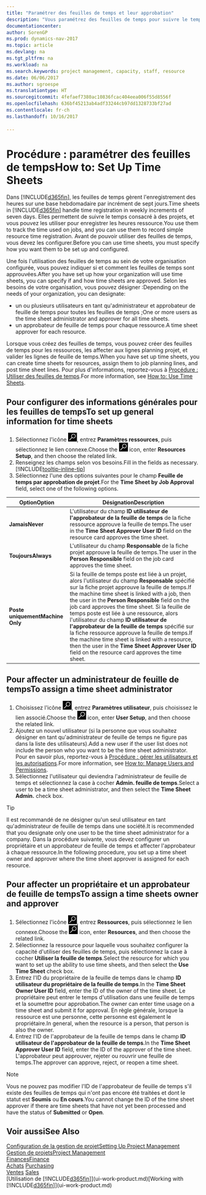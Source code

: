 ```yaml
---
title: "Paramétrer des feuilles de temps et leur approbation"
description: "Vous paramétrez des feuilles de temps pour suivre le temps consacré aux projets et l'utilisation des ressources, vous aider à gérer des projets, à recruter du personnel, et à anticiper vos capacités"
documentationcenter: 
author: SorenGP
ms.prod: dynamics-nav-2017
ms.topic: article
ms.devlang: na
ms.tgt_pltfrm: na
ms.workload: na
ms.search.keywords: project management, capacity, staff, resource
ms.date: 06/06/2017
ms.author: sgroespe
ms.translationtype: HT
ms.sourcegitcommit: 4fefaef7380ac10836fcac404eea006f55d8556f
ms.openlocfilehash: 636bf45213ab4adf33244cb97dd1328733bf27ad
ms.contentlocale: fr-ch
ms.lasthandoff: 10/16/2017

---
```

# <a name="how-to-set-up-time-sheets"></a><span data-ttu-id="3e4cb-103">Procédure : paramétrer des feuilles de temps</span><span class="sxs-lookup"><span data-stu-id="3e4cb-103">How to: Set Up Time Sheets</span></span>
<span data-ttu-id="3e4cb-104">Dans [!INCLUDE[d365fin](includes/d365fin_md.md)], les feuilles de temps gèrent l'enregistrement des heures sur une base hebdomadaire par incrément de sept jours.</span><span class="sxs-lookup"><span data-stu-id="3e4cb-104">Time sheets in [!INCLUDE[d365fin](includes/d365fin_md.md)] handle time registration in weekly increments of seven days.</span></span> <span data-ttu-id="3e4cb-105">Elles permettent de suivre le temps consacré à des projets, et vous pouvez les utiliser pour enregistrer les heures ressource.</span><span class="sxs-lookup"><span data-stu-id="3e4cb-105">You use them to track the time used on jobs, and you can use them to record simple resource time registration.</span></span> <span data-ttu-id="3e4cb-106">Avant de pouvoir utiliser des feuilles de temps, vous devez les configurer.</span><span class="sxs-lookup"><span data-stu-id="3e4cb-106">Before you can use time sheets, you must specify how you want them to be set up and configured.</span></span>

<span data-ttu-id="3e4cb-107">Une fois l'utilisation des feuilles de temps au sein de votre organisation configurée, vous pouvez indiquer si et comment les feuilles de temps sont approuvées.</span><span class="sxs-lookup"><span data-stu-id="3e4cb-107">After you have set up how your organization will use time sheets, you can specify if and how time sheets are approved.</span></span> <span data-ttu-id="3e4cb-108">Selon les besoins de votre organisation, vous pouvez désigner :</span><span class="sxs-lookup"><span data-stu-id="3e4cb-108">Depending on the needs of your organization, you can designate:</span></span>

* <span data-ttu-id="3e4cb-109">un ou plusieurs utilisateurs en tant qu'administrateur et approbateur de feuille de temps pour toutes les feuilles de temps ;</span><span class="sxs-lookup"><span data-stu-id="3e4cb-109">One or more users as the time sheet administrator and approver for all time sheets.</span></span>
* <span data-ttu-id="3e4cb-110">un approbateur de feuille de temps pour chaque ressource.</span><span class="sxs-lookup"><span data-stu-id="3e4cb-110">A time sheet approver for each resource.</span></span>

<span data-ttu-id="3e4cb-111">Lorsque vous créez des feuilles de temps, vous pouvez créer des feuilles de temps pour les ressources, les affecter aux lignes planning projet, et valider les lignes de feuille de temps.</span><span class="sxs-lookup"><span data-stu-id="3e4cb-111">When you have set up time sheets, you can create time sheets for resources, assign them to job planning lines, and post time sheet lines.</span></span> <span data-ttu-id="3e4cb-112">Pour plus d'informations, reportez-vous à [Procédure : Utiliser des feuilles de temps](projects-how-use-time-sheets.md).</span><span class="sxs-lookup"><span data-stu-id="3e4cb-112">For more information, see [How to: Use Time Sheets](projects-how-use-time-sheets.md).</span></span>

## <a name="to-set-up-general-information-for-time-sheets"></a><span data-ttu-id="3e4cb-113">Pour configurer des informations générales pour les feuilles de temps</span><span class="sxs-lookup"><span data-stu-id="3e4cb-113">To set up general information for time sheets</span></span>
1. <span data-ttu-id="3e4cb-114">Sélectionnez l'icône ![Page ou état pour la recherche](media/ui-search/search_small.png "Page ou état pour la recherche"), entrez **Paramètres ressources**, puis sélectionnez le lien connexe.</span><span class="sxs-lookup"><span data-stu-id="3e4cb-114">Choose the ![Search for Page or Report](media/ui-search/search_small.png "Search for Page or Report icon") icon, enter **Resources Setup**, and then choose the related link.</span></span>  
2. <span data-ttu-id="3e4cb-115">Renseignez les champs selon vos besoins.</span><span class="sxs-lookup"><span data-stu-id="3e4cb-115">Fill in the fields as necessary.</span></span> [!INCLUDE[tooltip-inline-tip](includes/tooltip-inline-tip_md.md)]
3. <span data-ttu-id="3e4cb-116">Sélectionnez l'une des options suivantes pour le champ **Feuille de temps par approbation de projet**.</span><span class="sxs-lookup"><span data-stu-id="3e4cb-116">For the **Time Sheet by Job Approval** field, select one of the following options.</span></span>

| <span data-ttu-id="3e4cb-117">Option</span><span class="sxs-lookup"><span data-stu-id="3e4cb-117">Option</span></span> | <span data-ttu-id="3e4cb-118">Désignation</span><span class="sxs-lookup"><span data-stu-id="3e4cb-118">Description</span></span> |
| --- | --- |
| <span data-ttu-id="3e4cb-119">**Jamais**</span><span class="sxs-lookup"><span data-stu-id="3e4cb-119">**Never**</span></span> |<span data-ttu-id="3e4cb-120">L'utilisateur du champ **ID utilisateur de l'approbateur de la feuille de temps** de la fiche ressource approuve la feuille de temps.</span><span class="sxs-lookup"><span data-stu-id="3e4cb-120">The user in the **Time Sheet Approver User ID** field on the resource card approves the time sheet.</span></span> |
| <span data-ttu-id="3e4cb-121">**Toujours**</span><span class="sxs-lookup"><span data-stu-id="3e4cb-121">**Always**</span></span> |<span data-ttu-id="3e4cb-122">L'utilisateur du champ **Responsable** de la fiche projet approuve la feuille de temps.</span><span class="sxs-lookup"><span data-stu-id="3e4cb-122">The user in the **Person Responsible** field on the job card approves the time sheet.</span></span> |
| <span data-ttu-id="3e4cb-123">**Poste uniquement**</span><span class="sxs-lookup"><span data-stu-id="3e4cb-123">**Machine Only**</span></span> |<span data-ttu-id="3e4cb-124">Si la feuille de temps poste est liée à un projet, alors l'utilisateur du champ **Responsable** spécifié sur la fiche projet approuve la feuille de temps.</span><span class="sxs-lookup"><span data-stu-id="3e4cb-124">If the machine time sheet is linked with a job, then the user in the **Person Responsible** field on the job card approves the time sheet.</span></span> <span data-ttu-id="3e4cb-125">Si la feuille de temps poste est liée à une ressource, alors l'utilisateur du champ **ID utilisateur de l'approbateur de la feuille de temps** spécifié sur la fiche ressource approuve la feuille de temps.</span><span class="sxs-lookup"><span data-stu-id="3e4cb-125">If the machine time sheet is linked with a resource, then the user in the **Time Sheet Approver User ID** field on the resource card approves the time sheet.</span></span> |

## <a name="to-assign-a-time-sheet-administrator"></a><span data-ttu-id="3e4cb-126">Pour affecter un administrateur de feuille de temps</span><span class="sxs-lookup"><span data-stu-id="3e4cb-126">To assign a time sheet administrator</span></span>
1. <span data-ttu-id="3e4cb-127">Choisissez l'icône ![Page ou état pour la recherche](media/ui-search/search_small.png "Page ou état pour la recherche"), entrez **Paramètres utilisateur**, puis choisissez le lien associé.</span><span class="sxs-lookup"><span data-stu-id="3e4cb-127">Choose the ![Search for Page or Report](media/ui-search/search_small.png "Search for Page or Report icon") icon, enter **User Setup**, and then choose the related link.</span></span>  
2. <span data-ttu-id="3e4cb-128">Ajoutez un nouvel utilisateur (si la personne que vous souhaitez désigner en tant qu'administrateur de feuille de temps ne figure pas dans la liste des utilisateurs).</span><span class="sxs-lookup"><span data-stu-id="3e4cb-128">Add a new user if the user list does not include the person who you want to be the time sheet administrator.</span></span> <span data-ttu-id="3e4cb-129">Pour en savoir plus, reportez-vous à [Procédure : gérer les utilisateurs et les autorisations](ui-how-users-permissions.md).</span><span class="sxs-lookup"><span data-stu-id="3e4cb-129">For more information, see [How to: Manage Users and Permissions](ui-how-users-permissions.md).</span></span>
3. <span data-ttu-id="3e4cb-130">Sélectionnez l'utilisateur qui deviendra l'administrateur de feuille de temps et sélectionnez la case à cocher **Admin. feuille de temps**.</span><span class="sxs-lookup"><span data-stu-id="3e4cb-130">Select a user to be a time sheet administrator, and then select the **Time Sheet Admin.** check box.</span></span>  

> [!TIP]  
>   <span data-ttu-id="3e4cb-131">Il est recommandé de ne désigner qu'un seul utilisateur en tant qu'administrateur de feuille de temps dans une société.</span><span class="sxs-lookup"><span data-stu-id="3e4cb-131">It is recommended that you designate only one user to be the time sheet administrator for a company.</span></span> <span data-ttu-id="3e4cb-132">Dans la procédure suivante, vous devez configurer un propriétaire et un approbateur de feuille de temps et affecter l'approbateur à chaque ressource.</span><span class="sxs-lookup"><span data-stu-id="3e4cb-132">In the following procedure, you set up a time sheet owner and approver where the time sheet approver is assigned for each resource.</span></span>  

## <a name="to-assign-a-time-sheets-owner-and-approver"></a><span data-ttu-id="3e4cb-133">Pour affecter un propriétaire et un approbateur de feuille de temps</span><span class="sxs-lookup"><span data-stu-id="3e4cb-133">To assign a time sheets owner and approver</span></span>
1. <span data-ttu-id="3e4cb-134">Sélectionnez l'icône ![Page ou état pour la recherche](media/ui-search/search_small.png "Page ou état pour la recherche"), entrez **Ressources**, puis sélectionnez le lien connexe.</span><span class="sxs-lookup"><span data-stu-id="3e4cb-134">Choose the ![Search for Page or Report](media/ui-search/search_small.png "Search for Page or Report icon") icon, enter **Resources**, and then choose the related link.</span></span>
2. <span data-ttu-id="3e4cb-135">Sélectionnez la ressource pour laquelle vous souhaitez configurer la capacité d'utiliser des feuilles de temps, puis sélectionnez la case à cocher **Utiliser la feuille de temps**.</span><span class="sxs-lookup"><span data-stu-id="3e4cb-135">Select the resource for which you want to set up the ability to use time sheets, and then select the **Use Time Sheet** check box.</span></span>  
3. <span data-ttu-id="3e4cb-136">Entrez l'ID du propriétaire de la feuille de temps dans le champ **ID utilisateur du propriétaire de la feuille de temps**.</span><span class="sxs-lookup"><span data-stu-id="3e4cb-136">In the **Time Sheet Owner User ID** field, enter the ID of the owner of the time sheet.</span></span> <span data-ttu-id="3e4cb-137">Le propriétaire peut entrer le temps d'utilisation dans une feuille de temps et la soumettre pour approbation.</span><span class="sxs-lookup"><span data-stu-id="3e4cb-137">The owner can enter time usage on a time sheet and submit it for approval.</span></span> <span data-ttu-id="3e4cb-138">En règle générale, lorsque la ressource est une personne, cette personne est également le propriétaire.</span><span class="sxs-lookup"><span data-stu-id="3e4cb-138">In general, when the resource is a person, that person is also the owner.</span></span>  
4. <span data-ttu-id="3e4cb-139">Entrez l'ID de l'approbateur de la feuille de temps dans le champ **ID utilisateur de l'approbateur de la feuille de temps**.</span><span class="sxs-lookup"><span data-stu-id="3e4cb-139">In the **Time Sheet Approver User ID** field, enter the ID of the approver of the time sheet.</span></span> <span data-ttu-id="3e4cb-140">L'approbateur peut approuver, rejeter ou rouvrir une feuille de temps.</span><span class="sxs-lookup"><span data-stu-id="3e4cb-140">The approver can approve, reject, or reopen a time sheet.</span></span>  

> [!NOTE]  
>   <span data-ttu-id="3e4cb-141">Vous ne pouvez pas modifier l'ID de l'approbateur de feuille de temps s'il existe des feuilles de temps qui n'ont pas encore été traitées et dont le statut est **Soumis** ou **En cours**.</span><span class="sxs-lookup"><span data-stu-id="3e4cb-141">You cannot change the ID of the time sheet approver if there are time sheets that have not yet been processed and have the status of **Submitted** or **Open**.</span></span>

## <a name="see-also"></a><span data-ttu-id="3e4cb-142">Voir aussi</span><span class="sxs-lookup"><span data-stu-id="3e4cb-142">See Also</span></span>
[<span data-ttu-id="3e4cb-143">Configuration de la gestion de projet</span><span class="sxs-lookup"><span data-stu-id="3e4cb-143">Setting Up Project Management</span></span>](projects-setup-projects.md)  
[<span data-ttu-id="3e4cb-144">Gestion de projets</span><span class="sxs-lookup"><span data-stu-id="3e4cb-144">Project Management</span></span>](projects-manage-projects.md)  
[<span data-ttu-id="3e4cb-145">Finances</span><span class="sxs-lookup"><span data-stu-id="3e4cb-145">Finance</span></span>](finance.md)  
<span data-ttu-id="3e4cb-146">[Achats](purchasing-manage-purchasing.md)       </span><span class="sxs-lookup"><span data-stu-id="3e4cb-146">[Purchasing](purchasing-manage-purchasing.md)       </span></span>  
<span data-ttu-id="3e4cb-147">[Ventes](sales-manage-sales.md)    </span><span class="sxs-lookup"><span data-stu-id="3e4cb-147">[Sales](sales-manage-sales.md)    </span></span>  
<span data-ttu-id="3e4cb-148">[Utilisation de [!INCLUDE[d365fin](includes/d365fin_md.md)]](ui-work-product.md)</span><span class="sxs-lookup"><span data-stu-id="3e4cb-148">[Working with [!INCLUDE[d365fin](includes/d365fin_md.md)]](ui-work-product.md)</span></span>  

